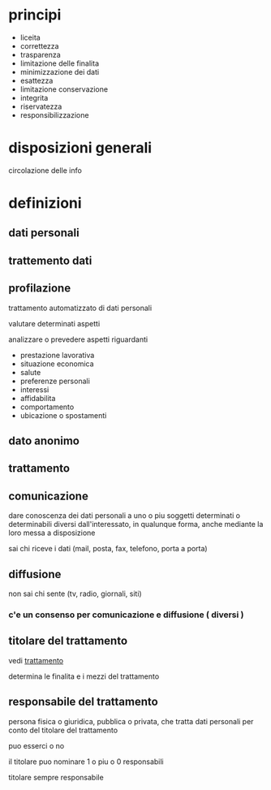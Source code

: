 # principi

- liceita
- correttezza
- trasparenza
- limitazione delle finalita
- minimizzazione dei dati
- esattezza
- limitazione conservazione
- integrita
- riservatezza
- responsibilizzazione

# disposizioni generali

circolazione delle info

# definizioni

## dati personali

## trattemento dati

## profilazione

trattamento automatizzato di dati personali

valutare determinati aspetti

analizzare o prevedere aspetti riguardanti

- prestazione lavorativa
- situazione economica
- salute
- preferenze personali
- interessi
- affidabilita
- comportamento
- ubicazione o spostamenti

## dato anonimo

## trattamento

## comunicazione

dare conoscenza dei dati personali a uno o piu soggetti determinati o
determinabili diversi dall'interessato, in qualunque forma, anche mediante la
loro messa a disposizione

sai chi riceve i dati (mail, posta, fax, telefono, porta a porta)

## diffusione

non sai chi sente (tv, radio, giornali, siti)

### c'e un consenso per comunicazione e diffusione ( diversi )

## titolare del trattamento

vedi [trattamento](#trattamento)

determina le finalita e i mezzi del trattamento

## responsabile del trattamento

persona fisica o giuridica, pubblica o privata, che tratta dati personali per
conto del titolare del trattamento

puo esserci o no

il titolare puo nominare 1 o piu o 0 responsabili

titolare sempre responsabile

